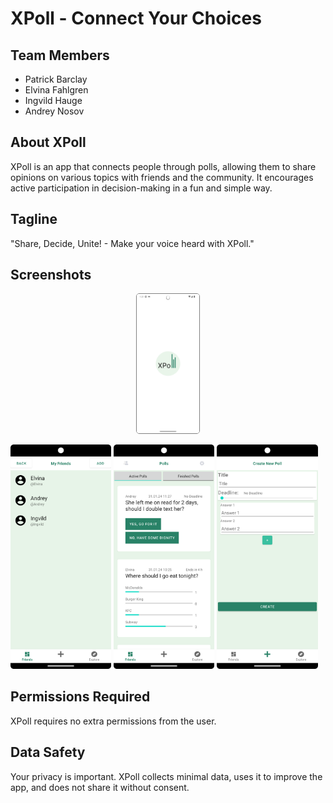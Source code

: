 # XPoll - Connect Your Choices

## Team Members
- Patrick Barclay
- Elvina Fahlgren
- Ingvild Hauge
- Andrey Nosov

## About XPoll
XPoll is an app that connects people through polls, allowing them to share opinions on various topics with friends and the community. It encourages active participation in decision-making in a fun and simple way.

## Tagline
"Share, Decide, Unite! - Make your voice heard with XPoll."

## Screenshots
<p align="center" width="100%">
<img src="screenshots/Loading_Screen.png" alt="drawing" width="100" style="border: 1px solid grey; border-radius: 5px;"/> <br>
</p>
<p width=100%>
<img src="screenshots/friends.png" alt="drawing" width="32%"/>
<img src="screenshots/feed.png" alt="drawing" width="32%"/>
<img src="screenshots/add_poll.png" alt="drawing" width="32%"/>
</p>


## Permissions Required
XPoll requires no extra permissions from the user.

## Data Safety
Your privacy is important. XPoll collects minimal data, uses it to improve the app, and does not share it without consent.
